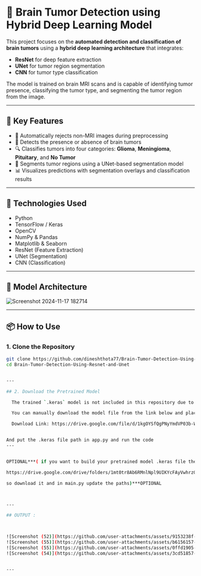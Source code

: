 # 🧠 Brain Tumor Detection using Hybrid Deep Learning Model

This project focuses on the **automated detection and classification of brain tumors** using a **hybrid deep learning architecture** that integrates:

- **ResNet** for deep feature extraction  
- **UNet** for tumor region segmentation  
- **CNN** for tumor type classification  

The model is trained on brain MRI scans and is capable of identifying tumor presence, classifying the tumor type, and segmenting the tumor region from the image.

---

## 🚀 Key Features

- 🧼 Automatically rejects non-MRI images during preprocessing  
- 🧠 Detects the presence or absence of brain tumors  
- 🔍 Classifies tumors into four categories: **Glioma**, **Meningioma**, **Pituitary**, and **No Tumor**  
- 🧬 Segments tumor regions using a UNet-based segmentation model  
- 📊 Visualizes predictions with segmentation overlays and classification results  

---

## 🧰 Technologies Used

- Python  
- TensorFlow / Keras  
- OpenCV  
- NumPy & Pandas  
- Matplotlib & Seaborn  
- ResNet (Feature Extraction)  
- UNet (Segmentation)  
- CNN (Classification)  

---

## 🧠 Model Architecture

![Screenshot 2024-11-17 182714](https://github.com/user-attachments/assets/11dbd6fc-7bb5-4ea2-a674-fce6ba65eff2)



---

## 📦 How to Use

### 1. Clone the Repository
```bash
git clone https://github.com/dineshthota77/Brain-Tumor-Detection-Using-Resnet-and-Unet.git
cd Brain-Tumor-Detection-Using-Resnet-and-Unet


---

## 2. Download the Pretrained Model

  The trained `.keras` model is not included in this repository due to GitHub’s 100 MB file size limit.

  You can manually download the model file from the link below and place it in your project directory:  

  Download Link: https://drive.google.com/file/d/1kgOYSfQgPNyYmdVP03b-WIMH5QTJJjcU/view?usp=sharing  


And put the .keras file path in app.py and run the code
---


OPTIONAL***( if you want to build your pretrained model .keras file then here is your dataset links

https://drive.google.com/drive/folders/1mt0tr8Ab6RMnlNpl9UIKYcFAyVwhrzG9?usp=sharing

so download it and in main.py update the paths)***OPTIONAL



---

## OUTPUT :  



![Screenshot (52)](https://github.com/user-attachments/assets/9153238f-3d8d-49ec-9a57-217942731ae8)
![Screenshot (55)](https://github.com/user-attachments/assets/b6156157-7796-40e9-8da5-6ebcc50c0953)
![Screenshot (55)](https://github.com/user-attachments/assets/0ffd1905-12b5-4f9a-ac07-3af475ba8e3d)
![Screenshot (54)](https://github.com/user-attachments/assets/3cd51857-5c17-4357-94db-1ccc41045f8c)


---
